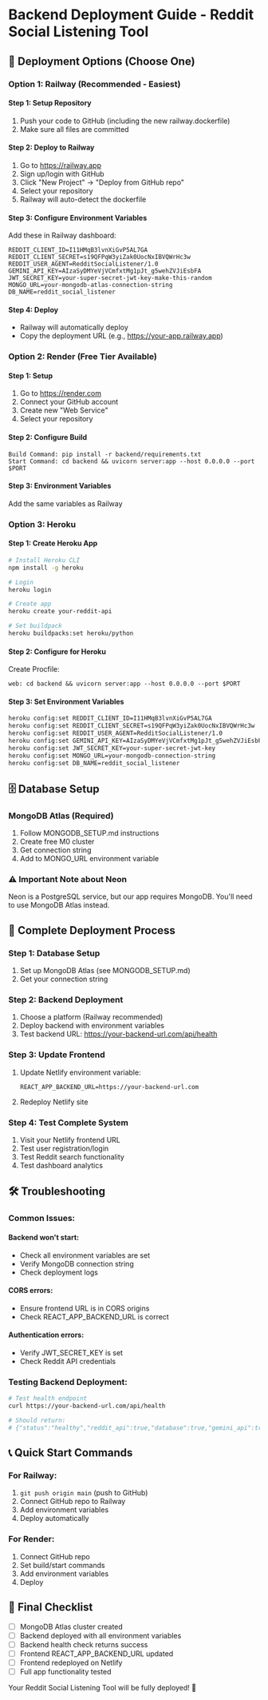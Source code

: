 # Backend Deployment Guide - Reddit Social Listening Tool

## 🎯 Deployment Options (Choose One)

### Option 1: Railway (Recommended - Easiest)

#### Step 1: Setup Repository
1. Push your code to GitHub (including the new railway.dockerfile)
2. Make sure all files are committed

#### Step 2: Deploy to Railway
1. Go to https://railway.app
2. Sign up/login with GitHub
3. Click "New Project" → "Deploy from GitHub repo"
4. Select your repository
5. Railway will auto-detect the dockerfile

#### Step 3: Configure Environment Variables
Add these in Railway dashboard:
```
REDDIT_CLIENT_ID=I11HMqB3lvnXiGvP5AL7GA
REDDIT_CLIENT_SECRET=s19QFPqW3yiZak0UocNxIBVQWrHc3w
REDDIT_USER_AGENT=RedditSocialListener/1.0
GEMINI_API_KEY=AIzaSyDMYeVjVCmfxtMg1pJt_g5wehZVJiEsbFA
JWT_SECRET_KEY=your-super-secret-jwt-key-make-this-random
MONGO_URL=your-mongodb-atlas-connection-string
DB_NAME=reddit_social_listener
```

#### Step 4: Deploy
- Railway will automatically deploy
- Copy the deployment URL (e.g., https://your-app.railway.app)

### Option 2: Render (Free Tier Available)

#### Step 1: Setup
1. Go to https://render.com
2. Connect your GitHub account
3. Create new "Web Service"
4. Select your repository

#### Step 2: Configure Build
```
Build Command: pip install -r backend/requirements.txt
Start Command: cd backend && uvicorn server:app --host 0.0.0.0 --port $PORT
```

#### Step 3: Environment Variables
Add the same variables as Railway

### Option 3: Heroku

#### Step 1: Create Heroku App
```bash
# Install Heroku CLI
npm install -g heroku

# Login
heroku login

# Create app
heroku create your-reddit-api

# Set buildpack
heroku buildpacks:set heroku/python
```

#### Step 2: Configure for Heroku
Create Procfile:
```
web: cd backend && uvicorn server:app --host 0.0.0.0 --port $PORT
```

#### Step 3: Set Environment Variables
```bash
heroku config:set REDDIT_CLIENT_ID=I11HMqB3lvnXiGvP5AL7GA
heroku config:set REDDIT_CLIENT_SECRET=s19QFPqW3yiZak0UocNxIBVQWrHc3w
heroku config:set REDDIT_USER_AGENT=RedditSocialListener/1.0
heroku config:set GEMINI_API_KEY=AIzaSyDMYeVjVCmfxtMg1pJt_g5wehZVJiEsbFA
heroku config:set JWT_SECRET_KEY=your-super-secret-jwt-key
heroku config:set MONGO_URL=your-mongodb-connection-string
heroku config:set DB_NAME=reddit_social_listener
```

## 🗄️ Database Setup

### MongoDB Atlas (Required)
1. Follow MONGODB_SETUP.md instructions
2. Create free M0 cluster
3. Get connection string
4. Add to MONGO_URL environment variable

### ⚠️ Important Note about Neon
Neon is a PostgreSQL service, but our app requires MongoDB. You'll need to use MongoDB Atlas instead.

## 🔄 Complete Deployment Process

### Step 1: Database Setup
1. Set up MongoDB Atlas (see MONGODB_SETUP.md)
2. Get your connection string

### Step 2: Backend Deployment
1. Choose a platform (Railway recommended)
2. Deploy backend with environment variables
3. Test backend URL: https://your-backend-url.com/api/health

### Step 3: Update Frontend
1. Update Netlify environment variable:
   ```
   REACT_APP_BACKEND_URL=https://your-backend-url.com
   ```
2. Redeploy Netlify site

### Step 4: Test Complete System
1. Visit your Netlify frontend URL
2. Test user registration/login
3. Test Reddit search functionality
4. Test dashboard analytics

## 🛠️ Troubleshooting

### Common Issues:

#### Backend won't start:
- Check all environment variables are set
- Verify MongoDB connection string
- Check deployment logs

#### CORS errors:
- Ensure frontend URL is in CORS origins
- Check REACT_APP_BACKEND_URL is correct

#### Authentication errors:
- Verify JWT_SECRET_KEY is set
- Check Reddit API credentials

### Testing Backend Deployment:
```bash
# Test health endpoint
curl https://your-backend-url.com/api/health

# Should return:
# {"status":"healthy","reddit_api":true,"database":true,"gemini_api":true}
```

## 📞 Quick Start Commands

### For Railway:
1. `git push origin main` (push to GitHub)
2. Connect GitHub repo to Railway
3. Add environment variables
4. Deploy automatically

### For Render:
1. Connect GitHub repo
2. Set build/start commands
3. Add environment variables
4. Deploy

## 🎯 Final Checklist
- [ ] MongoDB Atlas cluster created
- [ ] Backend deployed with all environment variables
- [ ] Backend health check returns success
- [ ] Frontend REACT_APP_BACKEND_URL updated
- [ ] Frontend redeployed on Netlify
- [ ] Full app functionality tested

Your Reddit Social Listening Tool will be fully deployed! 🚀